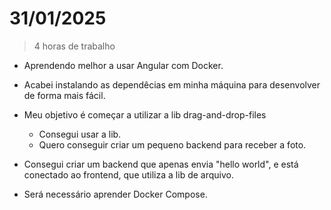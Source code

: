 # 31/01/2025

> 4 horas de trabalho

- Aprendendo melhor a usar Angular com Docker.

- Acabei instalando as dependêcias em minha máquina para desenvolver de forma mais fácil.

- Meu objetivo é começar a utilizar a lib drag-and-drop-files

  - Consegui usar a lib.
  - Quero conseguir criar um pequeno backend para receber a foto.

- Consegui criar um backend que apenas envia "hello world", e está conectado ao frontend, que utiliza a lib de arquivo.

- Será necessário aprender Docker Compose.
